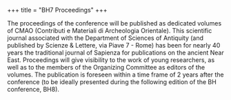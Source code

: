 +++
title = "BH7 Proceedings"
+++

The proceedings of the conference will be published as dedicated volumes of CMAO (Contributi e Materiali di Archeologia Orientale). This scientific journal associated with the Department of Sciences of Antiquity (and published by Scienze & Lettere, via Piave 7 - Rome) has been for nearly 40 years the traditional journal of Sapienza for publications on the ancient Near East. Proceedings will give visibility to the work of young researchers, as well as to the members of the Organizing Committee as editors of the volumes. The publication is foreseen within a time frame of 2 years after the conference (to be ideally presented during the following edition of the BH conference, BH8).